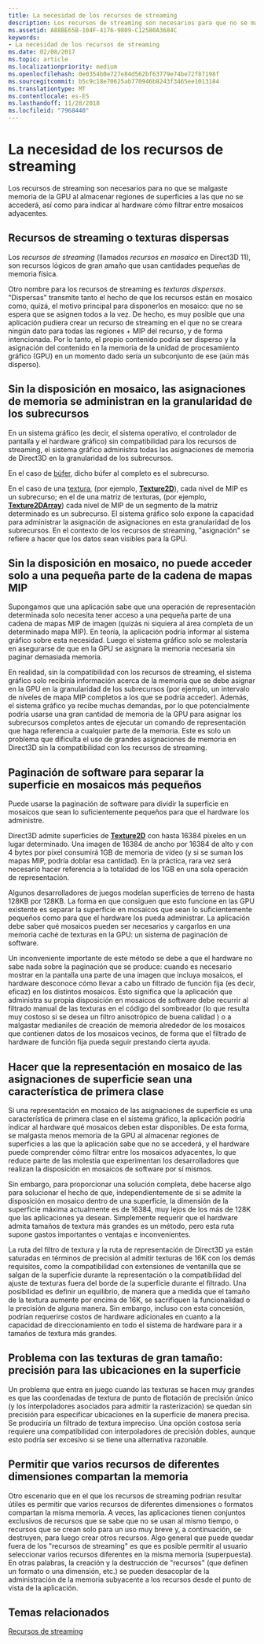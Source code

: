 ```yaml
---
title: La necesidad de los recursos de streaming
description: Los recursos de streaming son necesarios para que no se malgaste memoria de la GPU al almacenar regiones de superficies a las que no se accederá, así como para indicar al hardware cómo filtrar entre mosaicos adyacentes.
ms.assetid: A88BE65B-104F-4176-9809-C12580A3684C
keywords:
- La necesidad de los recursos de streaming
ms.date: 02/08/2017
ms.topic: article
ms.localizationpriority: medium
ms.openlocfilehash: 0e0354b0e727e84d562bf63779e74be72f87198f
ms.sourcegitcommit: b5c9c18e70625ab770946b8243f3465ee1013184
ms.translationtype: MT
ms.contentlocale: es-ES
ms.lasthandoff: 11/28/2018
ms.locfileid: "7968440"
---
```

# <a name="the-need-for-streaming-resources"></a>La necesidad de los recursos de streaming


Los recursos de streaming son necesarios para no que se malgaste memoria de la GPU al almacenar regiones de superficies a las que no se accederá, así como para indicar al hardware cómo filtrar entre mosaicos adyacentes.

## <a name="span-idstreamingresourcesorsparsetexturesspanspan-idstreamingresourcesorsparsetexturesspanspan-idstreamingresourcesorsparsetexturesspanstreaming-resources-or-sparse-textures"></a><span id="Streaming_resources_or_sparse_textures"></span><span id="streaming_resources_or_sparse_textures"></span><span id="STREAMING_RESOURCES_OR_SPARSE_TEXTURES"></span>Recursos de streaming o texturas dispersas


Los *recursos de streaming* (llamados *recursos en mosaico* en Direct3D 11), son recursos lógicos de gran amaño que usan cantidades pequeñas de memoria física.

Otro nombre para los recursos de streaming es *texturas dispersas*. "Dispersas" transmite tanto el hecho de que los recursos están en mosaico como, quizá, el motivo principal para disponerlos en mosaico: que no se espera que se asignen todos a la vez. De hecho, es muy posible que una aplicación pudiera crear un recurso de streaming en el que no se creara ningún dato para todas las regiones + MIP del recurso, y de forma intencionada. Por lo tanto, el propio contenido podría ser disperso y la asignación del contenido en la memoria de la unidad de procesamiento gráfico (GPU) en un momento dado sería un subconjunto de ese (aún más disperso).

## <a name="span-idwithouttilingmemoryallocationsaremanagedatsubresourcegranularityspanspan-idwithouttilingmemoryallocationsaremanagedatsubresourcegranularityspanspan-idwithouttilingmemoryallocationsaremanagedatsubresourcegranularityspanwithout-tiling-memory-allocations-are-managed-at-subresource-granularity"></a><span id="Without_tiling__memory_allocations_are_managed_at_subresource_granularity"></span><span id="without_tiling__memory_allocations_are_managed_at_subresource_granularity"></span><span id="WITHOUT_TILING__MEMORY_ALLOCATIONS_ARE_MANAGED_AT_SUBRESOURCE_GRANULARITY"></span>Sin la disposición en mosaico, las asignaciones de memoria se administran en la granularidad de los subrecursos


En un sistema gráfico (es decir, el sistema operativo, el controlador de pantalla y el hardware gráfico) sin compatibilidad para los recursos de streaming, el sistema gráfico administra todas las asignaciones de memoria de Direct3D en la granularidad de los subrecursos.

En el caso de [búfer](introduction-to-buffers.md), dicho búfer al completo es el subrecurso.

En el caso de una [textura](textures.md), (por ejemplo, [**Texture2D**](https://msdn.microsoft.com/library/windows/desktop/ff471525)), cada nivel de MIP es un subrecurso; en el de una matriz de texturas, (por ejemplo, [**Texture2DArray**](https://msdn.microsoft.com/library/windows/desktop/ff471526)) cada nivel de MIP de un segmento de la matriz determinado es un subrecurso. El sistema gráfico solo expone la capacidad para administrar la asignación de asignaciones en esta granularidad de los subrecursos. En el contexto de los recursos de streaming, "asignación" se refiere a hacer que los datos sean visibles para la GPU.

## <a name="span-idwithouttilingcantaccessonlyasmallportionofmipmapchainspanspan-idwithouttilingcantaccessonlyasmallportionofmipmapchainspanspan-idwithouttilingcantaccessonlyasmallportionofmipmapchainspanwithout-tiling-cant-access-only-a-small-portion-of-mipmap-chain"></a><span id="Without_tiling__can_t_access_only_a_small_portion_of_mipmap_chain"></span><span id="without_tiling__can_t_access_only_a_small_portion_of_mipmap_chain"></span><span id="WITHOUT_TILING__CAN_T_ACCESS_ONLY_A_SMALL_PORTION_OF_MIPMAP_CHAIN"></span>Sin la disposición en mosaico, no puede acceder solo a una pequeña parte de la cadena de mapas MIP


Supongamos que una aplicación sabe que una operación de representación determinada solo necesita tener acceso a una pequeña parte de una cadena de mapas MIP de imagen (quizás ni siquiera al área completa de un determinado mapa MIP). En teoría, la aplicación podría informar al sistema gráfico sobre esta necesidad. Luego el sistema gráfico solo se molestaría en asegurarse de que en la GPU se asignara la memoria necesaria sin paginar demasiada memoria.

En realidad, sin la compatibilidad con los recursos de streaming, el sistema gráfico solo recibiría información acerca de la memoria que se debe asignar en la GPU en la granularidad de los subrecursos (por ejemplo, un intervalo de niveles de mapa MIP completos a los que se podría acceder). Además, el sistema gráfico ya recibe muchas demandas, por lo que potencialmente podría usarse una gran cantidad de memoria de la GPU para asignar los subrecursos completos antes de ejecutar un comando de representación que haga referencia a cualquier parte de la memoria. Este es solo un problema que dificulta el uso de grandes asignaciones de memoria en Direct3D sin la compatibilidad con los recursos de streaming.

## <a name="span-idsoftwarepagingtobreakthesurfaceintosmallertilesspanspan-idsoftwarepagingtobreakthesurfaceintosmallertilesspanspan-idsoftwarepagingtobreakthesurfaceintosmallertilesspansoftware-paging-to-break-the-surface-into-smaller-tiles"></a><span id="Software_paging_to_break_the_surface_into_smaller_tiles"></span><span id="software_paging_to_break_the_surface_into_smaller_tiles"></span><span id="SOFTWARE_PAGING_TO_BREAK_THE_SURFACE_INTO_SMALLER_TILES"></span>Paginación de software para separar la superficie en mosaicos más pequeños


Puede usarse la paginación de software para dividir la superficie en mosaicos que sean lo suficientemente pequeños para que el hardware los administre.

Direct3D admite superficies de [**Texture2D**](https://msdn.microsoft.com/library/windows/desktop/ff471525) con hasta 16384 píxeles en un lugar determinado. Una imagen de 16384 de ancho por 16384 de alto y con 4 bytes por píxel consumirá 1GB de memoria de vídeo (y si se suman los mapas MIP, podría doblar esa cantidad). En la práctica, rara vez será necesario hacer referencia a la totalidad de los 1GB en una sola operación de representación.

Algunos desarrolladores de juegos modelan superficies de terreno de hasta 128KB por 128KB. La forma en que consiguen que esto funcione en las GPU existente es separar la superficie en mosaicos que sean lo suficientemente pequeños como para que el hardware los pueda administrar. La aplicación debe saber qué mosaicos pueden ser necesarios y cargarlos en una memoria caché de texturas en la GPU: un sistema de paginación de software.

Un inconveniente importante de este método se debe a que el hardware no sabe nada sobre la paginación que se produce: cuando es necesario mostrar en la pantalla una parte de una imagen que incluya mosaicos, el hardware desconoce cómo llevar a cabo un filtrado de función fija (es decir, eficaz) en los distintos mosaicos. Esto significa que la aplicación que administra su propia disposición en mosaicos de software debe recurrir al filtrado manual de las texturas en el código del sombreador (lo que resulta muy costoso si se desea un filtro anisotrópico de buena calidad ) o a malgastar medianiles de creación de memoria alrededor de los mosaicos que contienen datos de los mosaicos vecinos, de forma que el filtrado de hardware de función fija pueda seguir prestando cierta ayuda.

## <a name="span-idmakingtiledrepresentationofsurfaceallocationsafirst-classfeaturespanspan-idmakingtiledrepresentationofsurfaceallocationsafirst-classfeaturespanspan-idmakingtiledrepresentationofsurfaceallocationsafirst-classfeaturespanmaking-tiled-representation-of-surface-allocations-a-first-class-feature"></a><span id="Making_tiled_representation_of_surface_allocations_a_first-class_feature"></span><span id="making_tiled_representation_of_surface_allocations_a_first-class_feature"></span><span id="MAKING_TILED_REPRESENTATION_OF_SURFACE_ALLOCATIONS_A_FIRST-CLASS_FEATURE"></span>Hacer que la representación en mosaico de las asignaciones de superficie sean una característica de primera clase


Si una representación en mosaico de las asignaciones de superficie es una característica de primera clase en el sistema gráfico, la aplicación podría indicar al hardware qué mosaicos deben estar disponibles. De esta forma, se malgasta menos memoria de la GPU al almacenar regiones de superficies a las que la aplicación sabe que no se accederá, y el hardware puede comprender cómo filtrar entre los mosaicos adyacentes, lo que reduce parte de las molestia que experimentan los desarrolladores que realizan la disposición en mosaicos de software por sí mismos.

Sin embargo, para proporcionar una solución completa, debe hacerse algo para solucionar el hecho de que, independientemente de si se admite la disposición en mosaico dentro de una superficie, la dimensión de la superficie máxima actualmente es de 16384, muy lejos de los más de 128K que las aplicaciones ya desean. Simplemente requerir que el hardware admita tamaños de textura más grandes es un método, pero esta ruta supone gastos importantes o ventajas e inconvenientes.

La ruta del filtro de textura y la ruta de representación de Direct3D ya están saturadas en términos de precisión al admitir texturas de 16K con los demás requisitos, como la compatibilidad con extensiones de ventanilla que se salgan de la superficie durante la representación o la compatibilidad del ajuste de texturas fuera del borde de la superficie durante el filtrado. Una posibilidad es definir un equilibrio, de manera que a medida que el tamaño de la textura aumente por encima de 16K, se sacrifiquen la funcionalidad o la precisión de alguna manera. Sin embargo, incluso con esta concesión, podrían requerirse costos de hardware adicionales en cuanto a la capacidad de direccionamiento en todo el sistema de hardware para ir a tamaños de textura más grandes.

## <a name="span-idissuewithlargetexturesprecisionforlocationsonsurfacespanspan-idissuewithlargetexturesprecisionforlocationsonsurfacespanspan-idissuewithlargetexturesprecisionforlocationsonsurfacespanissue-with-large-textures-precision-for-locations-on-surface"></a><span id="Issue_with_large_textures__precision_for_locations_on_surface"></span><span id="issue_with_large_textures__precision_for_locations_on_surface"></span><span id="ISSUE_WITH_LARGE_TEXTURES__PRECISION_FOR_LOCATIONS_ON_SURFACE"></span>Problema con las texturas de gran tamaño: precisión para las ubicaciones en la superficie


Un problema que entra en juego cuando las texturas se hacen muy grandes es que las coordenadas de textura de punto de flotación de precisión único (y los interpoladores asociados para admitir la rasterización) se quedan sin precisión para especificar ubicaciones en la superficie de manera precisa. Se produciría un filtrado de textura impreciso. Una opción costosa sería requiere una compatibilidad con interpoladores de precisión dobles, aunque esto podría ser excesivo si se tiene una alternativa razonable.

## <a name="span-idenablingmultipleresourcesofdifferentdimensionstosharememoryspanspan-idenablingmultipleresourcesofdifferentdimensionstosharememoryspanspan-idenablingmultipleresourcesofdifferentdimensionstosharememoryspanenabling-multiple-resources-of-different-dimensions-to-share-memory"></a><span id="Enabling_multiple_resources_of_different_dimensions_to_share_memory"></span><span id="enabling_multiple_resources_of_different_dimensions_to_share_memory"></span><span id="ENABLING_MULTIPLE_RESOURCES_OF_DIFFERENT_DIMENSIONS_TO_SHARE_MEMORY"></span>Permitir que varios recursos de diferentes dimensiones compartan la memoria


Otro escenario que en el que los recursos de streaming podrían resultar útiles es permitir que varios recursos de diferentes dimensiones o formatos compartan la misma memoria. A veces, las aplicaciones tienen conjuntos exclusivos de recursos que se sabe que no se usan al mismo tiempo, o recursos que se crean solo para un uso muy breve y, a continuación, se destruyen, para luego crear otros recursos. Algo general que puede quedar fuera de los "recursos de streaming" es que es posible permitir al usuario seleccionar varios recursos diferentes en la misma memoria (superpuesta). En otras palabras, la creación y la destrucción de "recursos" (que definen un formato o una dimensión, etc.) se pueden desacoplar de la administración de la memoria subyacente a los recursos desde el punto de vista de la aplicación.

## <a name="span-idrelated-topicsspanrelated-topics"></a><span id="related-topics"></span>Temas relacionados


[Recursos de streaming](streaming-resources.md)

 

 




